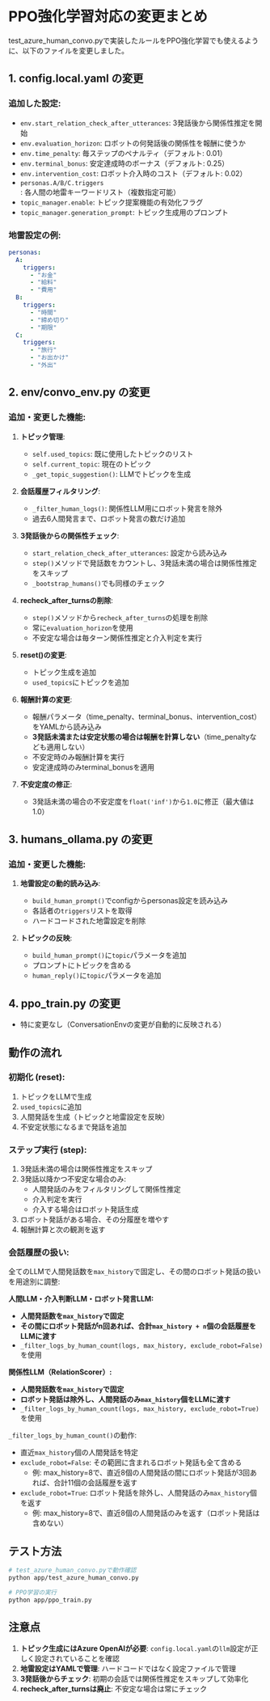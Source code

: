 # PPO強化学習対応の変更まとめ

test_azure_human_convo.pyで実装したルールをPPO強化学習でも使えるように、以下のファイルを変更しました。

## 1. config.local.yaml の変更

### 追加した設定:
- `env.start_relation_check_after_utterances`: 3発話後から関係性推定を開始
- `env.evaluation_horizon`: ロボットの何発話後の関係性を報酬に使うか
- `env.time_penalty`: 毎ステップのペナルティ（デフォルト: 0.01）
- `env.terminal_bonus`: 安定達成時のボーナス（デフォルト: 0.25）
- `env.intervention_cost`: ロボット介入時のコスト（デフォルト: 0.02）
- `personas.A/B/C.triggers`: 各人間の地雷キーワードリスト（複数指定可能）
- `topic_manager.enable`: トピック提案機能の有効化フラグ
- `topic_manager.generation_prompt`: トピック生成用のプロンプト

### 地雷設定の例:
```yaml
personas:
  A:
    triggers:
      - "お金"
      - "給料"
      - "費用"
  B:
    triggers:
      - "時間"
      - "締め切り"
      - "期限"
  C:
    triggers:
      - "旅行"
      - "お出かけ"
      - "外出"
```

## 2. env/convo_env.py の変更

### 追加・変更した機能:

1. **トピック管理**:
   - `self.used_topics`: 既に使用したトピックのリスト
   - `self.current_topic`: 現在のトピック
   - `_get_topic_suggestion()`: LLMでトピックを生成

2. **会話履歴フィルタリング**:
   - `_filter_human_logs()`: 関係性LLM用にロボット発言を除外
   - 過去6人間発言まで、ロボット発言の数だけ追加

3. **3発話後からの関係性チェック**:
   - `start_relation_check_after_utterances`: 設定から読み込み
   - `step()`メソッドで発話数をカウントし、3発話未満の場合は関係性推定をスキップ
   - `_bootstrap_humans()`でも同様のチェック

4. **recheck_after_turnsの削除**:
   - `step()`メソッドから`recheck_after_turns`の処理を削除
   - 常に`evaluation_horizon`を使用
   - 不安定な場合は毎ターン関係性推定と介入判定を実行

5. **reset()の変更**:
   - トピック生成を追加
   - `used_topics`にトピックを追加

6. **報酬計算の変更**:
   - 報酬パラメータ（time_penalty、terminal_bonus、intervention_cost）をYAMLから読み込み
   - **3発話未満または安定状態の場合は報酬を計算しない**（time_penaltyなども適用しない）
   - 不安定時のみ報酬計算を実行
   - 安定達成時のみterminal_bonusを適用

7. **不安定度の修正**:
   - 3発話未満の場合の不安定度を`float('inf')`から`1.0`に修正（最大値は1.0）

## 3. humans_ollama.py の変更

### 追加・変更した機能:

1. **地雷設定の動的読み込み**:
   - `build_human_prompt()`でconfigからpersonas設定を読み込み
   - 各話者の`triggers`リストを取得
   - ハードコードされた地雷設定を削除

2. **トピックの反映**:
   - `build_human_prompt()`に`topic`パラメータを追加
   - プロンプトにトピックを含める
   - `human_reply()`に`topic`パラメータを追加

## 4. ppo_train.py の変更

- 特に変更なし（ConversationEnvの変更が自動的に反映される）

## 動作の流れ

### 初期化 (reset):
1. トピックをLLMで生成
2. `used_topics`に追加
3. 人間発話を生成（トピックと地雷設定を反映）
4. 不安定状態になるまで発話を追加

### ステップ実行 (step):
1. 3発話未満の場合は関係性推定をスキップ
2. 3発話以降かつ不安定な場合のみ:
   - 人間発話のみをフィルタリングして関係性推定
   - 介入判定を実行
   - 介入する場合はロボット発話生成
3. ロボット発話がある場合、その分履歴を増やす
4. 報酬計算と次の観測を返す

### 会話履歴の扱い:
全てのLLMで人間発話数を`max_history`で固定し、その間のロボット発話の扱いを用途別に調整:

**人間LLM・介入判断LLM・ロボット発言LLM:**
- **人間発話数を`max_history`で固定**
- **その間にロボット発話がn回あれば、合計`max_history + n`個の会話履歴をLLMに渡す**
- `_filter_logs_by_human_count(logs, max_history, exclude_robot=False)`を使用

**関係性LLM（RelationScorer）:**
- **人間発話数を`max_history`で固定**
- **ロボット発話は除外し、人間発話のみ`max_history`個をLLMに渡す**
- `_filter_logs_by_human_count(logs, max_history, exclude_robot=True)`を使用

`_filter_logs_by_human_count()`の動作:
- 直近`max_history`個の人間発話を特定
- `exclude_robot=False`: その範囲に含まれるロボット発話も全て含める
  - 例: max_history=8で、直近8個の人間発話の間にロボット発話が3回あれば、合計11個の会話履歴を返す
- `exclude_robot=True`: ロボット発話を除外し、人間発話のみ`max_history`個を返す
  - 例: max_history=8で、直近8個の人間発話のみを返す（ロボット発話は含めない）

## テスト方法

```bash
# test_azure_human_convo.pyで動作確認
python app/test_azure_human_convo.py

# PPO学習の実行
python app/ppo_train.py
```

## 注意点

1. **トピック生成にはAzure OpenAIが必要**: `config.local.yaml`の`llm`設定が正しく設定されていることを確認
2. **地雷設定はYAMLで管理**: ハードコードではなく設定ファイルで管理
3. **3発話後からチェック**: 初期の会話では関係性推定をスキップして効率化
4. **recheck_after_turnsは廃止**: 不安定な場合は常にチェック
